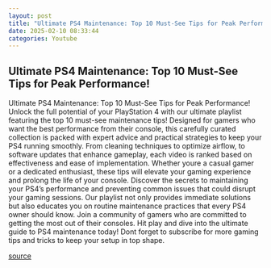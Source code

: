 ```yaml
---
layout: post
title: "Ultimate PS4 Maintenance: Top 10 Must-See Tips for Peak Performance!"
date: 2025-02-10 08:33:44
categories: Youtube
---
```


## Ultimate PS4 Maintenance: Top 10 Must-See Tips for Peak Performance!

Ultimate PS4 Maintenance: Top 10 Must-See Tips for Peak Performance!
Unlock the full potential of your PlayStation 4 with our ultimate playlist featuring the top 10 must-see maintenance tips! Designed for gamers who want the best performance from their console, this carefully curated collection is packed with expert advice and practical strategies to keep your PS4 running smoothly.
From cleaning techniques to optimize airflow, to software updates that enhance gameplay, each video is ranked based on effectiveness and ease of implementation. Whether youre a casual gamer or a dedicated enthusiast, these tips will elevate your gaming experience and prolong the life of your console.
Discover the secrets to maintaining your PS4’s performance and preventing common issues that could disrupt your gaming sessions. Our playlist not only provides immediate solutions but also educates you on routine maintenance practices that every PS4 owner should know. 
Join a community of gamers who are committed to getting the most out of their consoles. Hit play and dive into the ultimate guide to PS4 maintenance today! Dont forget to subscribe for more gaming tips and tricks to keep your setup in top shape.

[source](https://www.youtube.com/playlist?list=PLPLm7JtBkXtyYhA6ZQzesZhyUB2FaubKW)